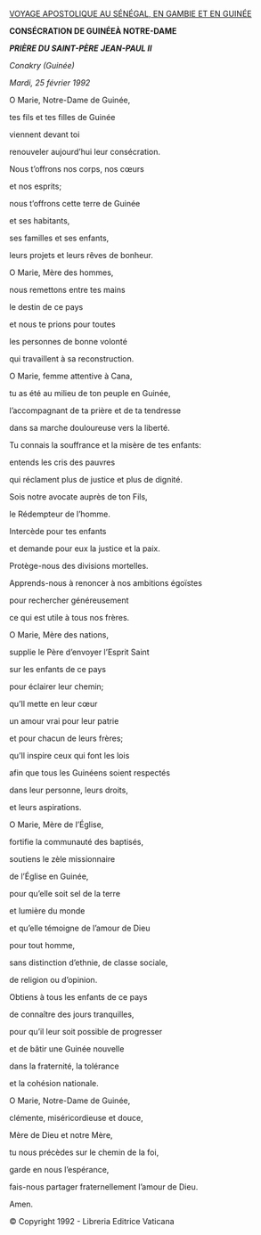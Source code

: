 [VOYAGE APOSTOLIQUE AU SÉNÉGAL, EN GAMBIE ET EN GUINÉE](/content/john-paul-ii/fr/travels/sub_index1992/trav_senegal.html)

**CONSÉCRATION DE GUINÉEÀ NOTRE-DAME**

***PRIÈRE DU SAINT-PÈRE*** ***JEAN-PAUL II***

*Conakry (Guinée)*

*Mardi, 25 février 1992*

O Marie, Notre-Dame de Guinée,

tes fils et tes filles de Guinée

viennent devant toi

renouveler aujourd’hui leur consécration.

Nous t’offrons nos corps, nos cœurs

et nos esprits;

nous t’offrons cette terre de Guinée

et ses habitants,

ses familles et ses enfants,

leurs projets et leurs rêves de bonheur.

O Marie, Mère des hommes,

nous remettons entre tes mains

le destin de ce pays

et nous te prions pour toutes

les personnes de bonne volonté

qui travaillent à sa reconstruction.

O Marie, femme attentive à Cana,

tu as été au milieu de ton peuple en Guinée,

l’accompagnant de ta prière et de ta tendresse

dans sa marche douloureuse vers la liberté.

Tu connais la souffrance et la misère de tes enfants:

entends les cris des pauvres

qui réclament plus de justice et plus de dignité.

Sois notre avocate auprès de ton Fils,

le Rédempteur de l’homme.

Intercède pour tes enfants

et demande pour eux la justice et la paix.

Protège-nous des divisions mortelles.

Apprends-nous à renoncer à nos ambitions égoïstes

pour rechercher généreusement

ce qui est utile à tous nos frères.

O Marie, Mère des nations,

supplie le Père d’envoyer l’Esprit Saint

sur les enfants de ce pays

pour éclairer leur chemin;

qu’Il mette en leur cœur

un amour vrai pour leur patrie

et pour chacun de leurs frères;

qu’Il inspire ceux qui font les lois

afin que tous les Guinéens soient respectés

dans leur personne, leurs droits,

et leurs aspirations.

O Marie, Mère de l’Église,

fortifie la communauté des baptisés,

soutiens le zèle missionnaire

de l’Église en Guinée,

pour qu’elle soit sel de la terre

et lumière du monde

et qu’elle témoigne de l’amour de Dieu

pour tout homme,

sans distinction d’ethnie, de classe sociale,

de religion ou d’opinion.

Obtiens à tous les enfants de ce pays

de connaître des jours tranquilles,

pour qu’il leur soit possible de progresser

et de bâtir une Guinée nouvelle

dans la fraternité, la tolérance

et la cohésion nationale.

O Marie, Notre-Dame de Guinée,

clémente, miséricordieuse et douce,

Mère de Dieu et notre Mère,

tu nous précèdes sur le chemin de la foi,

garde en nous l’espérance,

fais-nous partager fraternellement l’amour de Dieu.

Amen.

© Copyright 1992 - Libreria Editrice Vaticana